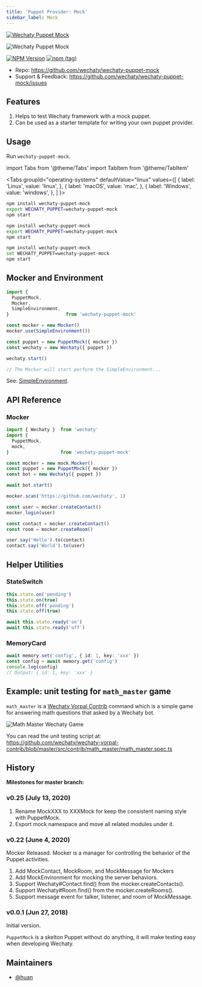 ```yaml
---
title: 'Puppet Provider: Mock'
sidebar_label: Mock
---
```


[![Wechaty Puppet Mock](https://img.shields.io/badge/Puppet-Mock-blueviolet)](mock)

![Wechaty Puppet Mock](https://raw.githubusercontent.com/wechaty/wechaty-puppet-mock/HEAD/docs/images/mock.png)

[![NPM Version](https://badge.fury.io/js/wechaty-puppet-mock.svg)](https://badge.fury.io/js/wechaty-puppet-mock)
[![npm (tag)](https://img.shields.io/npm/v/wechaty-puppet-mock/next.svg)](https://www.npmjs.com/package/wechaty-puppet-mock?activeTab=versions)

- Repo: <https://github.com/wechaty/wechaty-puppet-mock>
- Support & Feedback: <https://github.com/wechaty/wechaty-puppet-mock/issues>

## Features

1. Helps to test Wechaty framework with a mock puppet.
2. Can be used as a starter template for writing your own puppet provider.

## Usage

Run `wechaty-puppet-mock`.

<!-- MDX import -->
import Tabs from '@theme/Tabs'
import TabItem from '@theme/TabItem'

<Tabs
  groupId="operating-systems"
  defaultValue="linux"
  values={[
    { label: 'Linux',   value: 'linux', },
    { label: 'macOS',   value: 'mac', },
    { label: 'Windows', value: 'windows', },
  ]
}>

<TabItem value="linux">

```sh
npm install wechaty-puppet-mock
export WECHATY_PUPPET=wechaty-puppet-mock
npm start
```

</TabItem>
<TabItem value="mac">

```sh
npm install wechaty-puppet-mock
export WECHATY_PUPPET=wechaty-puppet-mock
npm start
```

</TabItem>
<TabItem value="windows">

```sh
npm install wechaty-puppet-mock
set WECHATY_PUPPET=wechaty-puppet-mock
npm start
```

</TabItem>
</Tabs>

## Mocker and Environment

```ts
import {
  PuppetMock,
  Mocker,
  SimpleEnvironment,
}                     from 'wechaty-puppet-mock'

const mocker = new Mocker()
mocker.use(SimpleEnvironment())

const puppet = new PuppetMock({ mocker })
const wechaty = new Wechaty({ puppet })

wechaty.start()

// The Mocker will start perform the SimpleEnvironment...
```

See: [SimpleEnvironment](https://github.com/wechaty/wechaty-puppet-mock/blob/master/src/mock/environment.ts).

## API Reference

### Mocker

```ts
import { Wechaty }  from 'wechaty'
import { 
  PuppetMock,
  mock,
}                   from 'wechaty-puppet-mock'

const mocker = new mock.Mocker()
const puppet = new PuppetMock({ mocker })
const bot = new Wechaty({ puppet })

await bot.start()

mocker.scan('https://github.com/wechaty', 1)

const user = mocker.createContact()
mocker.login(user)

const contact = mocker.createContact()
const room = mocker.createRoom()

user.say('Hello').to(contact)
contact.say('World').to(user)
```

## Helper Utilities

### StateSwitch

```ts
this.state.on('pending')
this.state.on(true)
this.state.off('pending')
this.state.off(true)

await this.state.ready('on')
await this.state.ready('off')

```

### MemoryCard

```ts
await memory.set('config', { id: 1, key: 'xxx' })
const config = await memory.get('config')
console.log(config)
// Output: { id: 1, key: 'xxx' }
```


## Example: unit testing for `math_master` game

`math_master` is a [Wechaty Vorpal Contrib](https://github.com/wechaty/wechaty-vorpal-contrib) command which is a simple game for answering math questions that asked by a Wechaty bot.

![Math Master Wechaty Game](https://raw.githubusercontent.com/wechaty/wechaty-vorpal-contrib/HEAD/docs/images/math-master.png)

You can read the unit testing script at: <https://github.com/wechaty/wechaty-vorpal-contrib/blob/master/src/contrib/math_master/math_master.spec.ts>

## History

**Milestones for master branch:**

### v0.25 (July 13, 2020)

1. Rename MockXXX to XXXMock for keep the consistent naming style with PuppetMock.
2. Export mock namespace and move all related modules under it.

### v0.22 (June 4, 2020)

Mocker Released. Mocker is a manager for controlling the behavior of the Puppet activities.

1. Add MockContact, MockRoom, and MockMessage for Mockers
2. Add MockEnvironment for mocking the server behaviors.
3. Support Wechaty#Contact.find() from the mocker.createContacts().
4. Support Wechaty#Room.find() from the mocker.createRooms().
5. Support message event for talker, listener, and room of MockMessage.

### v0.0.1 (Jun 27, 2018)

Initial version.

`PuppetMock` is a skelton Puppet without do anything, it will make testing easy when developing Wechaty.

## Maintainers

- [@huan](https://wechaty.js.org/contributors/huan)
